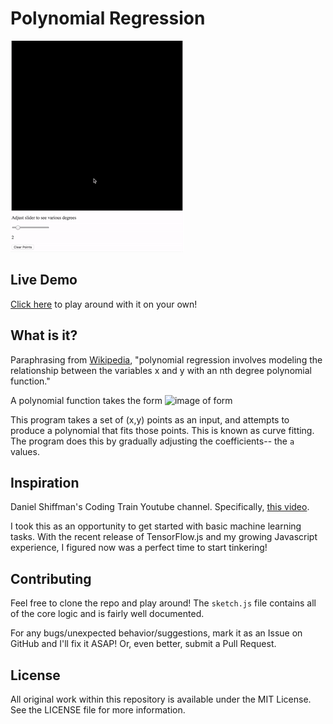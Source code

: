 # Polynomial Regression

![demo gif](./demo.gif)

## Live Demo

[Click here](https://panzer.github.io/polynomial-regression/) to play around with it on your own!

## What is it?

Paraphrasing from [Wikipedia](https://en.wikipedia.org/wiki/Polynomial_regression), "polynomial regression involves modeling the relationship between the variables x and y with an nth degree polynomial function."

A polynomial function takes the form
![image of form](https://wikimedia.org/api/rest_v1/media/math/render/svg/e90604c4b13e7695572308d60f7ecc889484108c)

This program takes a set of (x,y) points as an input, and attempts to produce a polynomial that fits those points. This is known as curve fitting. The program does this by gradually adjusting the coefficients-- the `a` values.

## Inspiration

Daniel Shiffman's Coding Train Youtube channel. Specifically, [this video](https://www.youtube.com/watch?v=dLp10CFIvxI).

I took this as an opportunity to get started with basic machine learning tasks. With the recent release of TensorFlow.js and my growing Javascript experience, I figured now was a perfect time to start tinkering!

## Contributing

Feel free to clone the repo and play around! The `sketch.js` file contains all of the core logic and is fairly well documented.

For any bugs/unexpected behavior/suggestions, mark it as an Issue on GitHub and I'll fix it ASAP! Or, even better, submit a Pull Request.

## License

All original work within this repository is available under the MIT License. See the LICENSE file for more information.
